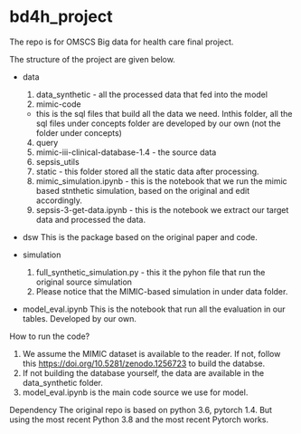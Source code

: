 # bd4h_project
The repo is for OMSCS Big data for health care final project.

The structure of the project are given below.

- data
  1. data_synthetic - all the processed data that fed into the model
  2. mimic-code
    - this is the sql files that build all the data we need. Inthis folder, all the sql files under concepts folder are developed by our own (not the folder under concepts) 
  4. query 
  5. mimic-iii-clinical-database-1.4 - the source data
  6. sepsis_utils
  7. static - this folder stored all the static data after processing.
  8. mimic_simulation.ipynb - this is the notebook that we run the mimic based stnthetic simulation, based on the original and edit accordingly.
  9. sepsis-3-get-data.ipynb - this is the notebook we extract our target data and processed the data.

- dsw
This is the package based on the original paper and code.

- simulation
  1. full_synthetic_simulation.py - this it the pyhon file that run the original source simulation
  2.  Please notice that the MIMIC-based simulation in under data folder.

- model_eval.ipynb
This is the notebook that run all the evaluation in our tables. Developed by our own.


How to run the code?
1. We assume the MIMIC dataset is available to the reader. If not, follow this https://doi.org/10.5281/zenodo.1256723 to build the databse. 
2. If not building the database yourself, the data are available in the data_synthetic folder.
3. model_eval.ipynb is the main code source we use for model.

Dependency
The original repo is based on python 3.6, pytorch 1.4.
But using the most recent Python 3.8 and the most recent Pytorch works.
